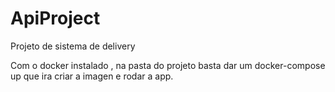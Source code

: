 # ApiProject
Projeto de sistema de delivery


Com o docker instalado , na pasta do projeto basta dar um docker-compose up que ira criar a imagen e rodar a app.
